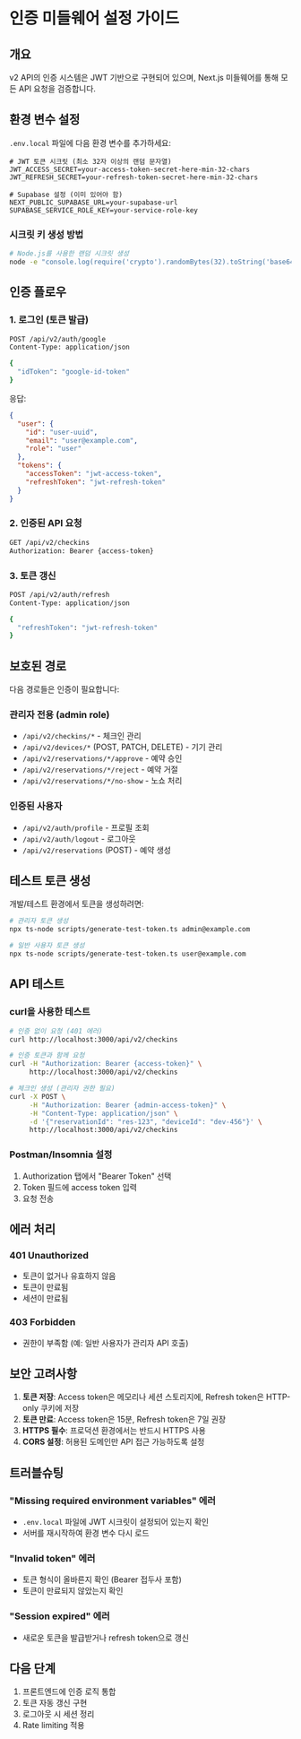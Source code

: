 # 인증 미들웨어 설정 가이드

## 개요

v2 API의 인증 시스템은 JWT 기반으로 구현되어 있으며, Next.js 미들웨어를 통해 모든 API 요청을 검증합니다.

## 환경 변수 설정

`.env.local` 파일에 다음 환경 변수를 추가하세요:

```env
# JWT 토큰 시크릿 (최소 32자 이상의 랜덤 문자열)
JWT_ACCESS_SECRET=your-access-token-secret-here-min-32-chars
JWT_REFRESH_SECRET=your-refresh-token-secret-here-min-32-chars

# Supabase 설정 (이미 있어야 함)
NEXT_PUBLIC_SUPABASE_URL=your-supabase-url
SUPABASE_SERVICE_ROLE_KEY=your-service-role-key
```

### 시크릿 키 생성 방법

```bash
# Node.js를 사용한 랜덤 시크릿 생성
node -e "console.log(require('crypto').randomBytes(32).toString('base64'))"
```

## 인증 플로우

### 1. 로그인 (토큰 발급)

```bash
POST /api/v2/auth/google
Content-Type: application/json

{
  "idToken": "google-id-token"
}
```

응답:
```json
{
  "user": {
    "id": "user-uuid",
    "email": "user@example.com",
    "role": "user"
  },
  "tokens": {
    "accessToken": "jwt-access-token",
    "refreshToken": "jwt-refresh-token"
  }
}
```

### 2. 인증된 API 요청

```bash
GET /api/v2/checkins
Authorization: Bearer {access-token}
```

### 3. 토큰 갱신

```bash
POST /api/v2/auth/refresh
Content-Type: application/json

{
  "refreshToken": "jwt-refresh-token"
}
```

## 보호된 경로

다음 경로들은 인증이 필요합니다:

### 관리자 전용 (admin role)
- `/api/v2/checkins/*` - 체크인 관리
- `/api/v2/devices/*` (POST, PATCH, DELETE) - 기기 관리
- `/api/v2/reservations/*/approve` - 예약 승인
- `/api/v2/reservations/*/reject` - 예약 거절
- `/api/v2/reservations/*/no-show` - 노쇼 처리

### 인증된 사용자
- `/api/v2/auth/profile` - 프로필 조회
- `/api/v2/auth/logout` - 로그아웃
- `/api/v2/reservations` (POST) - 예약 생성

## 테스트 토큰 생성

개발/테스트 환경에서 토큰을 생성하려면:

```bash
# 관리자 토큰 생성
npx ts-node scripts/generate-test-token.ts admin@example.com

# 일반 사용자 토큰 생성
npx ts-node scripts/generate-test-token.ts user@example.com
```

## API 테스트

### curl을 사용한 테스트

```bash
# 인증 없이 요청 (401 에러)
curl http://localhost:3000/api/v2/checkins

# 인증 토큰과 함께 요청
curl -H "Authorization: Bearer {access-token}" \
     http://localhost:3000/api/v2/checkins

# 체크인 생성 (관리자 권한 필요)
curl -X POST \
     -H "Authorization: Bearer {admin-access-token}" \
     -H "Content-Type: application/json" \
     -d '{"reservationId": "res-123", "deviceId": "dev-456"}' \
     http://localhost:3000/api/v2/checkins
```

### Postman/Insomnia 설정

1. Authorization 탭에서 "Bearer Token" 선택
2. Token 필드에 access token 입력
3. 요청 전송

## 에러 처리

### 401 Unauthorized
- 토큰이 없거나 유효하지 않음
- 토큰이 만료됨
- 세션이 만료됨

### 403 Forbidden
- 권한이 부족함 (예: 일반 사용자가 관리자 API 호출)

## 보안 고려사항

1. **토큰 저장**: Access token은 메모리나 세션 스토리지에, Refresh token은 HTTP-only 쿠키에 저장
2. **토큰 만료**: Access token은 15분, Refresh token은 7일 권장
3. **HTTPS 필수**: 프로덕션 환경에서는 반드시 HTTPS 사용
4. **CORS 설정**: 허용된 도메인만 API 접근 가능하도록 설정

## 트러블슈팅

### "Missing required environment variables" 에러
- `.env.local` 파일에 JWT 시크릿이 설정되어 있는지 확인
- 서버를 재시작하여 환경 변수 다시 로드

### "Invalid token" 에러
- 토큰 형식이 올바른지 확인 (Bearer 접두사 포함)
- 토큰이 만료되지 않았는지 확인

### "Session expired" 에러
- 새로운 토큰을 발급받거나 refresh token으로 갱신

## 다음 단계

1. 프론트엔드에 인증 로직 통합
2. 토큰 자동 갱신 구현
3. 로그아웃 시 세션 정리
4. Rate limiting 적용